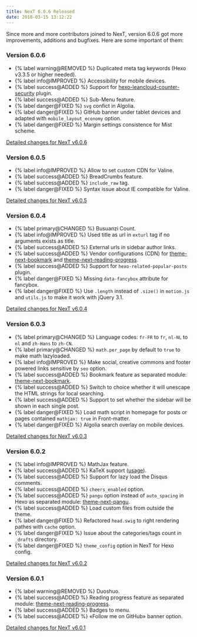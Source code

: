 ```yaml
---
title: NexT 6.0.6 Released
date: 2018-03-15 13:12:22
---
```


Since more and more contributors joined to NexT, version 6.0.6 got more improvements, additions and bugfixes. Here are some important of them:

### Version 6.0.6

- {% label warning@REMOVED %} Duplicated meta tag keywords (Hexo v3.3.5 or higher needed).
- {% label info@IMPROVED %} Accessibility for mobile devices.
- {% label success@ADDED %} Support for [hexo-leancloud-counter-security][] plugin.
- {% label success@ADDED %} Sub-Menu feature.
- {% label danger@FIXED %} `svg` confict in Algolia.
- {% label danger@FIXED %} GitHub banner under tablet devices and adapted with `mobile_layout_economy` option.
- {% label danger@FIXED %} Margin settings consistence for Mist scheme.

[Detailed changes for NexT v6.0.6][v6.0.6]

### Version 6.0.5

- {% label info@IMPROVED %} Allow to set custom CDN for Valine.
- {% label success@ADDED %} BreadCrumbs feature.
- {% label success@ADDED %} `include_raw` tag.
- {% label danger@FIXED %} Syntax issue about IE compatible for Valine.

[Detailed changes for NexT v6.0.5][v6.0.5]

### Version 6.0.4

- {% label primary@CHANGED %} Busuanzi Count.
- {% label info@IMPROVED %} Used title as url in `exturl` tag if no arguments exists as title.
- {% label success@ADDED %} External urls in sidebar author links.
- {% label success@ADDED %} Vendor configurations (CDN) for [theme-next-bookmark][] and [theme-next-reading-progress][].
- {% label success@ADDED %} Support for `hexo-related-popular-posts` plugin.
- {% label danger@FIXED %} Missing `data-fancybox` attribute for fancybox.
- {% label danger@FIXED %} Use `.length` instead of `.size()` in `motion.js` and `utils.js` to make it work with jQuery 3.1.

[Detailed changes for NexT v6.0.4][v6.0.4]

### Version 6.0.3

- {% label primary@CHANGED %} Language codes: `fr-FR` to `fr`, `nl-NL` to `nl` and `zh-Hans` to `zh-CN`.
- {% label primary@CHANGED %} `math.per_page` by default to `true` to make math lazyloaded.
- {% label info@IMPROVED %} Make social, creative commons and footer powered links sensitive by `seo` option.
- {% label success@ADDED %} Bookmark feature as separated module: [theme-next-bookmark][].
- {% label success@ADDED %} Switch to choice whether it will unescape the HTML strings for local searching.
- {% label success@ADDED %} Support to set whether the sidebar will be shown in each single post.
- {% label danger@FIXED %} Load math script in homepage for posts or pages contained `mathjax: true` in Front-matter.
- {% label danger@FIXED %} Algolia search overlay on mobile devices.

[Detailed changes for NexT v6.0.3][v6.0.3]

### Version 6.0.2

- {% label info@IMPROVED %} MathJax feature.
- {% label success@ADDED %} KaTeX support ([usage][katex-usage]).
- {% label success@ADDED %} Support for lazy load the Disqus comments.
- {% label success@ADDED %} `cheers_enabled` option.
- {% label success@ADDED %} `pangu` option instead of `auto_spacing` in Hexo as separated module: [theme-next-pangu][].
- {% label success@ADDED %} Load custom files from outside the theme.
- {% label danger@FIXED %} Refactored `head.swig` to right rendering pathes with `cache` option.
- {% label danger@FIXED %} Issue about the categories/tags count in `_drafts` directory.
- {% label danger@FIXED %} `theme_config` option in NexT for Hexo config.

[Detailed changes for NexT v6.0.2][v6.0.2]

### Version 6.0.1

- {% label warning@REMOVED %} Duoshuo.
- {% label success@ADDED %} Reading progress feature as separated module: [theme-next-reading-progress][].
- {% label success@ADDED %} Badges to menu.
- {% label success@ADDED %} «Follow me on GitHub» banner option.

[Detailed changes for NexT v6.0.1][v6.0.1]

[v6.0.6]:                          https://github.com/theme-next/hexo-theme-next/releases/tag/v6.0.6
[v6.0.5]:                          https://github.com/theme-next/hexo-theme-next/releases/tag/v6.0.5
[v6.0.4]:                          https://github.com/theme-next/hexo-theme-next/releases/tag/v6.0.4
[v6.0.3]:                          https://github.com/theme-next/hexo-theme-next/releases/tag/v6.0.3
[v6.0.2]:                          https://github.com/theme-next/hexo-theme-next/releases/tag/v6.0.2
[v6.0.1]:                          https://github.com/theme-next/hexo-theme-next/releases/tag/v6.0.1
[hexo-leancloud-counter-security]: https://github.com/theme-next/hexo-leancloud-counter-security
[theme-next-reading-progress]:     https://github.com/theme-next/theme-next-reading-progress
[theme-next-pangu]:                https://github.com/theme-next/theme-next-pangu
[theme-next-bookmark]:             https://github.com/theme-next/theme-next-bookmark
[katex-usage]:                     /docs/third-party-services/math-equations.html#Render-Engines
